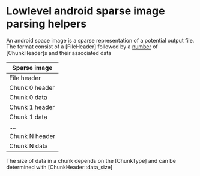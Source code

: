 # Lowlevel android sparse image parsing helpers

An android space image is a sparse representation of a potential output file. The format consist of a [FileHeader] followed by a [number](FileHeader::chunks) of [ChunkHeader]s and their associated data

| Sparse image    |
| ----------------|
| File header     |
| Chunk 0 header  |
| Chunk 0 data    |
| Chunk 1 header  |
| Chunk 1 data    |
| ....            |
| Chunk N header  |
| Chunk N data    |

The size of data in a chunk depends on the [ChunkType] and can be determined with [ChunkHeader::data_size]
